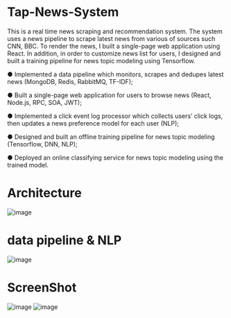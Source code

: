 # Tap-News-System
This is a real time news scraping and recommendation system. The system uses a news pipeline to scrape latest news from various of sources such CNN, BBC. To render the news, I built a single-page web application using React. In addition, in order to customize news list for users, I designed and built a training pipeline for news topic modeling using Tensorflow.

● Implemented a data pipeline which monitors, scrapes and dedupes latest news (MongoDB, Redis, RabbitMQ, TF-IDF);

● Built a single-page web application for users to browse news (React, Node.js, RPC, SOA, JWT);

● Implemented a click event log processor which collects users’ click logs, then updates a news preference model for each user (NLP);

● Designed and built an offline training pipeline for news topic modeling (Tensorflow, DNN, NLP);

● Deployed an online classifying service for news topic modeling using the trained model.

# Architecture
![image](https://github.com/wxm146case/Tap-News-System/blob/master/structure.PNG)

# data pipeline & NLP
![image](https://github.com/wxm146case/Tap-News-System/blob/master/data%20pipeline%20%26%20NLP.PNG)

# ScreenShot
![image](https://github.com/wxm146case/Tap-News-System/blob/master/log%20in.png)
![image](https://github.com/wxm146case/Tap-News-System/blob/master/newsList.png)
